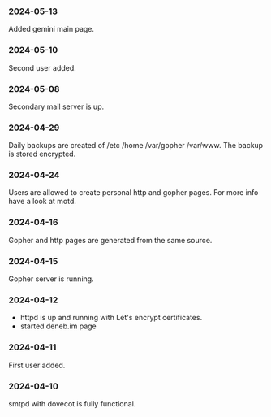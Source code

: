 ### 2024-05-13

Added gemini main page.

### 2024-05-10

Second user added.

### 2024-05-08

Secondary mail server is up.

### 2024-04-29

Daily backups are created of /etc /home /var/gopher /var/www.  The
backup is stored encrypted.

### 2024-04-24

Users are allowed to create personal http and gopher pages.
For more info have a look at motd.

### 2024-04-16

Gopher and http pages are generated from the same source.

### 2024-04-15

Gopher server is running.

### 2024-04-12

 * httpd is up and running with Let's encrypt certificates.
 * started deneb.im page

### 2024-04-11

First user added.

### 2024-04-10

smtpd with dovecot is fully functional.
